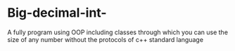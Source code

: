 # Big-decimal-int-
A fully program using OOP including classes through which you can use the size of any number without the protocols of c++ standard language 
